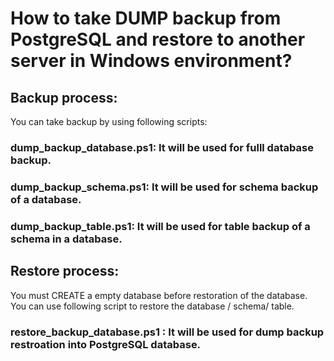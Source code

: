 # How to take DUMP backup from PostgreSQL and restore to another server in Windows environment?
## Backup process:
You can take backup by using following scripts:
### dump_backup_database.ps1: It will be used for fulll database backup.
### dump_backup_schema.ps1: It will be used for schema backup of a database.
### dump_backup_table.ps1: It will be used for table backup of a schema in a database.

## Restore process:
You must CREATE a empty database before restoration of the database. You can use following script to restore the database / schema/ table. 
### restore_backup_database.ps1 : It will be used for dump backup restroation into PostgreSQL database.
